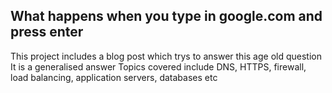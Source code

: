 What happens when you type in google.com and press enter
---------------------------------------------------------------------------------
This project includes a blog post which trys to answer this age old question
It is a generalised answer
Topics covered include DNS, HTTPS, firewall, load balancing, application servers,
databases etc
